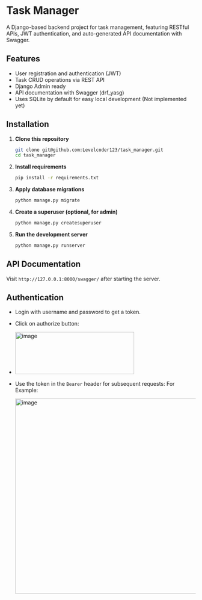 # Task Manager

A Django-based backend project for task management, featuring RESTful APIs, JWT authentication, and auto-generated API
documentation with Swagger.

## Features

- User registration and authentication (JWT)
- Task CRUD operations via REST API
- Django Admin ready
- API documentation with Swagger (drf_yasg)
- Uses SQLite by default for easy local development (Not implemented yet)

## Installation

1. **Clone this repository**
   ```bash
   git clone git@github.com:Levelcoder123/task_manager.git
   cd task_manager
   ```

2. **Install requirements**
   ```bash
   pip install -r requirements.txt
   ```

3. **Apply database migrations**
   ```bash
   python manage.py migrate
   ```

4. **Create a superuser (optional, for admin)**
   ```bash
   python manage.py createsuperuser
   ```

5. **Run the development server**
   ```bash
   python manage.py runserver
   ```

## API Documentation

Visit `http://127.0.0.1:8000/swagger/` after starting the server.

## Authentication

- Login with username and password to get a token.
- Click on authorize button:

- <img width="316" height="112" alt="image" src="https://github.com/user-attachments/assets/f65d9323-085f-4ec3-935f-64e51162c833" />


- Use the token in the `Bearer` header for subsequent requests:
  For Example:

  <img width="854" height="519" alt="image" src="https://github.com/user-attachments/assets/2e52f309-de3c-4921-978e-96e41f1d8d9d" />
